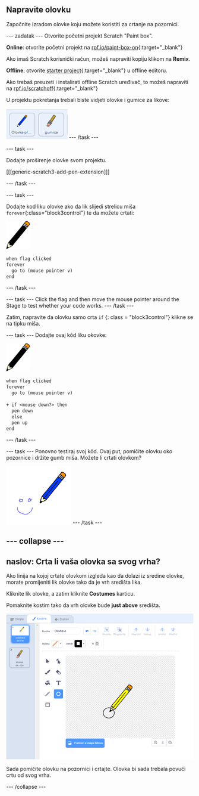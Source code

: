 ## Napravite olovku

Započnite izradom olovke koju možete koristiti za crtanje na pozornici.

\--- zadatak \--- Otvorite početni projekt Scratch "Paint box".

**Online**: otvorite početni projekt na [rpf.io/paint-box-on](http://rpf.io/paint-box-on){:target="_blank"}

Ako imaš Scratch korisnički račun, možeš napraviti kopiju klikom na **Remix**.

**Offline**: otvorite [starter project](http://rpf.io/p/en/paint-box-go){:target="_blank"} u offline editoru.

Ako trebaš preuzeti i instalirati offline Scratch uređivač, to možeš napraviti na [rpf.io/scratchoff](http://rpf.io/scratchoff){:target="_blank"}

U projektu pokretanja trebali biste vidjeti olovke i gumice za likove:

![screenshot](images/paint-starter.png) \--- /task \---

\--- task \---

Dodajte proširenje olovke svom projektu.

[[[generic-scratch3-add-pen-extension]]]

\--- /task \---

\--- task \---

Dodajte kod liku olovke ako da lik slijedi strelicu miša `forever`{:class="block3control"} te da možete crtati:

![pencil](images/pencil.png)

```blocks3
when flag clicked
forever
  go to (mouse pointer v)
end
```

\--- /task \---

\--- task \--- Click the flag and then move the mouse pointer around the Stage to test whether your code works. \--- /task \---

Zatim, napravite da olovku samo crta `if` {: class = "block3control"} klikne se na tipku miša.

\--- task \--- Dodajte ovaj kôd liku okovke:

![pencil](images/pencil.png)

```blocks3
when flag clicked
forever
  go to (mouse pointer v)

+ if <mouse down?> then
  pen down
  else
  pen up
end
```

\--- /task \---

\--- task \--- Ponovno testiraj svoj kôd. Ovaj put, pomičite olovku oko pozornice i držite gumb miša. Možete li crtati olovkom?

![screenshot](images/paint-draw.png) \--- /task \---

## \--- collapse \---

## naslov: Crta li vaša olovka sa svog vrha?

Ako linija na kojoj crtate olovkom izgleda kao da dolazi iz sredine olovke, morate promijeniti lik olovke tako da je vrh središta lika.

Kliknite lik olovke, a zatim kliknite **Costumes** karticu.

Pomaknite kostim tako da vrh olovke bude **just above** središta.

![Costume center](images/costume-center-annotated.png)

Sada pomičite olovku na pozornici i crtajte. Olovka bi sada trebala povući crtu od svog vrha.

\--- /collapse \---